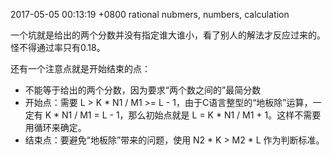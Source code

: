 2017-05-05 00:13:19 +0800
rational nubmers, numbers, calculation

一个坑就是给出的两个分数并没有指定谁大谁小，看了别人的解法才反应过来的。怪不得通过率只有0.18。

还有一个注意点就是开始结束的点：
- 不能等于给出的两个分数，因为要求“两个数之间的”最简分数
- 开始点：需要 L > K \* N1 / M1 >= L - 1，由于C语言整型的“地板除”运算，一定有 K \* N1 / M1 = L - 1，那么初始点就是 L = K \* N1 / M1 + 1。这样不需要用循环来确定。
- 结束点：要避免“地板除”带来的问题，使用 N2 \* K > M2 \* L 作为判断标准。
